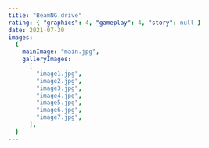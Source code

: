 ```yaml
---
title: "BeamNG.drive"
rating: { "graphics": 4, "gameplay": 4, "story": null }
date: 2021-07-30
images:
  {
    mainImage: "main.jpg",
    galleryImages:
      [
        "image1.jpg",
        "image2.jpg",
        "image3.jpg",
        "image4.jpg",
        "image5.jpg",
        "image6.jpg",
        "image7.jpg",
      ],
  }
---
```

